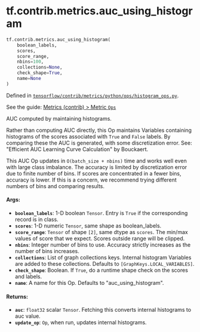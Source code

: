 <div itemscope itemtype="http://developers.google.com/ReferenceObject">
<meta itemprop="name" content="tf.contrib.metrics.auc_using_histogram" />
<meta itemprop="path" content="Stable" />
</div>

# tf.contrib.metrics.auc_using_histogram

``` python
tf.contrib.metrics.auc_using_histogram(
    boolean_labels,
    scores,
    score_range,
    nbins=100,
    collections=None,
    check_shape=True,
    name=None
)
```



Defined in [`tensorflow/contrib/metrics/python/ops/histogram_ops.py`](https://www.tensorflow.org/code/tensorflow/contrib/metrics/python/ops/histogram_ops.py).

See the guide: [Metrics (contrib) > Metric `Ops`](../../../../../api_guides/python/contrib.metrics.md#Metric_Ops_)

AUC computed by maintaining histograms.

Rather than computing AUC directly, this Op maintains Variables containing
histograms of the scores associated with `True` and `False` labels.  By
comparing these the AUC is generated, with some discretization error.
See: "Efficient AUC Learning Curve Calculation" by Bouckaert.

This AUC Op updates in `O(batch_size + nbins)` time and works well even with
large class imbalance.  The accuracy is limited by discretization error due
to finite number of bins.  If scores are concentrated in a fewer bins,
accuracy is lower.  If this is a concern, we recommend trying different
numbers of bins and comparing results.

#### Args:

* <b>`boolean_labels`</b>:  1-D boolean `Tensor`.  Entry is `True` if the corresponding
    record is in class.
* <b>`scores`</b>:  1-D numeric `Tensor`, same shape as boolean_labels.
* <b>`score_range`</b>:  `Tensor` of shape `[2]`, same dtype as `scores`.  The min/max
    values of score that we expect.  Scores outside range will be clipped.
* <b>`nbins`</b>:  Integer number of bins to use.  Accuracy strictly increases as the
    number of bins increases.
* <b>`collections`</b>: List of graph collections keys. Internal histogram Variables
    are added to these collections. Defaults to `[GraphKeys.LOCAL_VARIABLES]`.
* <b>`check_shape`</b>:  Boolean.  If `True`, do a runtime shape check on the scores
    and labels.
* <b>`name`</b>:  A name for this Op.  Defaults to "auc_using_histogram".


#### Returns:

* <b>`auc`</b>:  `float32` scalar `Tensor`.  Fetching this converts internal histograms
    to auc value.
* <b>`update_op`</b>:  `Op`, when run, updates internal histograms.